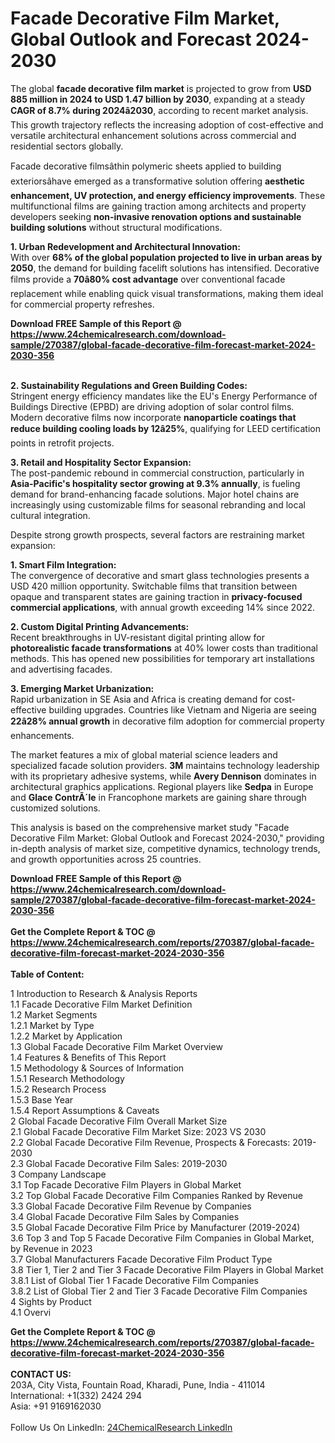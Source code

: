 <h1>Facade Decorative Film Market, Global Outlook and Forecast 2024-2030</h1><p>The global <strong>facade decorative film market</strong> is projected to grow from <strong>USD 885 million in 2024 to USD 1.47 billion by 2030</strong>, expanding at a steady <strong>CAGR of 8.7% during 2024â2030</strong>, according to recent market analysis. This growth trajectory reflects the increasing adoption of cost-effective and versatile architectural enhancement solutions across commercial and residential sectors globally.</p><p>Facade decorative filmsâthin polymeric sheets applied to building exteriorsâhave emerged as a transformative solution offering <strong>aesthetic enhancement, UV protection, and energy efficiency improvements</strong>. These multifunctional films are gaining traction among architects and property developers seeking <strong>non-invasive renovation options and sustainable building solutions</strong> without structural modifications.</p><p><strong>1. Urban Redevelopment and Architectural Innovation:</strong><br>
With over <strong>68% of the global population projected to live in urban areas by 2050</strong>, the demand for building facelift solutions has intensified. Decorative films provide a <strong>70â80% cost advantage</strong> over conventional facade replacement while enabling quick visual transformations, making them ideal for commercial property refreshes.</p><div><b>Download FREE Sample of this Report @ 
            <a href="https://www.24chemicalresearch.com/download-sample/270387/global-facade-decorative-film-forecast-market-2024-2030-356">
            https://www.24chemicalresearch.com/download-sample/270387/global-facade-decorative-film-forecast-market-2024-2030-356</a></b></div><br><p><strong>2. Sustainability Regulations and Green Building Codes:</strong><br>
Stringent energy efficiency mandates like the EU's Energy Performance of Buildings Directive (EPBD) are driving adoption of solar control films. Modern decorative films now incorporate <strong>nanoparticle coatings that reduce building cooling loads by 12â25%</strong>, qualifying for LEED certification points in retrofit projects.</p><p><strong>3. Retail and Hospitality Sector Expansion:</strong><br>
The post-pandemic rebound in commercial construction, particularly in <strong>Asia-Pacific's hospitality sector growing at 9.3% annually</strong>, is fueling demand for brand-enhancing facade solutions. Major hotel chains are increasingly using customizable films for seasonal rebranding and local cultural integration.</p><p>Despite strong growth prospects, several factors are restraining market expansion:</p><p><strong>1. Smart Film Integration:</strong><br>
The convergence of decorative and smart glass technologies presents a USD 420 million opportunity. Switchable films that transition between opaque and transparent states are gaining traction in <strong>privacy-focused commercial applications</strong>, with annual growth exceeding 14% since 2022.</p><p><strong>2. Custom Digital Printing Advancements:</strong><br>
Recent breakthroughs in UV-resistant digital printing allow for <strong>photorealistic facade transformations</strong> at 40% lower costs than traditional methods. This has opened new possibilities for temporary art installations and advertising facades.</p><p><strong>3. Emerging Market Urbanization:</strong><br>
Rapid urbanization in SE Asia and Africa is creating demand for cost-effective building upgrades. Countries like Vietnam and Nigeria are seeing <strong>22â28% annual growth</strong> in decorative film adoption for commercial property enhancements.</p><p>The market features a mix of global material science leaders and specialized facade solution providers. <strong>3M</strong> maintains technology leadership with its proprietary adhesive systems, while <strong>Avery Dennison</strong> dominates in architectural graphics applications. Regional players like <strong>Sedpa</strong> in Europe and <strong>Glace ContrÃ´le</strong> in Francophone markets are gaining share through customized solutions.</p><p>This analysis is based on the comprehensive market study "Facade Decorative Film Market: Global Outlook and Forecast 2024-2030," providing in-depth analysis of market size, competitive dynamics, technology trends, and growth opportunities across 25 countries.</p><div><b>Download FREE Sample of this Report @ 
            <a href="https://www.24chemicalresearch.com/download-sample/270387/global-facade-decorative-film-forecast-market-2024-2030-356">
            https://www.24chemicalresearch.com/download-sample/270387/global-facade-decorative-film-forecast-market-2024-2030-356</a></b></div><br><div><b>Get the Complete Report & TOC @ 
            <a href="https://www.24chemicalresearch.com/reports/270387/global-facade-decorative-film-forecast-market-2024-2030-356">
            https://www.24chemicalresearch.com/reports/270387/global-facade-decorative-film-forecast-market-2024-2030-356</a></b></div><br>
            <b>Table of Content:</b><p>1 Introduction to Research & Analysis Reports<br />
    1.1 Facade Decorative Film Market Definition<br />
    1.2 Market Segments<br />
        1.2.1 Market by Type<br />
        1.2.2 Market by Application<br />
    1.3 Global Facade Decorative Film Market Overview<br />
    1.4 Features & Benefits of This Report<br />
    1.5 Methodology & Sources of Information<br />
        1.5.1 Research Methodology<br />
        1.5.2 Research Process<br />
        1.5.3 Base Year<br />
        1.5.4 Report Assumptions & Caveats<br />
2 Global Facade Decorative Film Overall Market Size<br />
    2.1 Global Facade Decorative Film Market Size: 2023 VS 2030<br />
    2.2 Global Facade Decorative Film Revenue, Prospects & Forecasts: 2019-2030<br />
    2.3 Global Facade Decorative Film Sales: 2019-2030<br />
3 Company Landscape<br />
    3.1 Top Facade Decorative Film Players in Global Market<br />
    3.2 Top Global Facade Decorative Film Companies Ranked by Revenue<br />
    3.3 Global Facade Decorative Film Revenue by Companies<br />
    3.4 Global Facade Decorative Film Sales by Companies<br />
    3.5 Global Facade Decorative Film Price by Manufacturer (2019-2024)<br />
    3.6 Top 3 and Top 5 Facade Decorative Film Companies in Global Market, by Revenue in 2023<br />
    3.7 Global Manufacturers Facade Decorative Film Product Type<br />
    3.8 Tier 1, Tier 2 and Tier 3 Facade Decorative Film Players in Global Market<br />
        3.8.1 List of Global Tier 1 Facade Decorative Film Companies<br />
        3.8.2 List of Global Tier 2 and Tier 3 Facade Decorative Film Companies<br />
4 Sights by Product<br />
    4.1 Overvi</p><div><b>Get the Complete Report & TOC @ 
            <a href="https://www.24chemicalresearch.com/reports/270387/global-facade-decorative-film-forecast-market-2024-2030-356">
            https://www.24chemicalresearch.com/reports/270387/global-facade-decorative-film-forecast-market-2024-2030-356</a></b></div><br><b>CONTACT US:</b><br>
            203A, City Vista, Fountain Road, Kharadi, Pune, India - 411014<br>
            International: +1(332) 2424 294<br>
            Asia: +91 9169162030 <br><br>
            Follow Us On LinkedIn: <a href="https://www.linkedin.com/company/24chemicalresearch/">24ChemicalResearch LinkedIn</a>